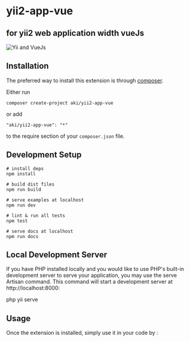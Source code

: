 # yii2-app-vue


for yii2 web application width vueJs 
------------

![Yii and VueJs](https://img.techpowerup.org/200225/yiivue.png)

Installation
------------

The preferred way to install this extension is through [composer](http://getcomposer.org/download/).

Either run

```
composer create-project aki/yii2-app-vue
```

or add

```
"aki/yii2-app-vue": "*"
```

to the require section of your `composer.json` file.

Development Setup
------------
```
# install deps
npm install

# build dist files
npm run build

# serve examples at localhost
npm run dev

# lint & run all tests
npm test

# serve docs at localhost
npm run docs
```

Local Development Server
----- 
If you have PHP installed locally and you would like to use PHP's built-in development server to serve your application, you may use the serve Artisan command. This command will start a development server at http://localhost:8000:

php yii serve

Usage
----- 

Once the extension is installed, simply use it in your code by  :



